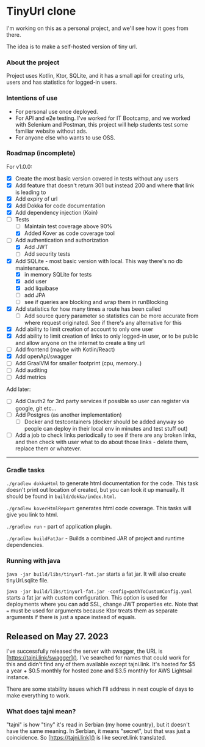 # TinyUrl clone

I'm working on this as a personal project, and we'll see how it goes from there.

The idea is to make a self-hosted version of tiny url.

### About the project

Project uses Kotlin, Ktor, SQLite, and it has a small api for creating urls, users and has statistics for logged-in
users.

### Intentions of use

* For personal use once deployed.
* For API and e2e testing. I've worked for IT Bootcamp, and we worked with Selenium and Postman, this project will help
  students test some familiar website without ads.
* For anyone else who wants to use OSS.

### Roadmap (incomplete)

For v1.0.0:
- [x] Create the most basic version covered in tests without any users
- [x] Add feature that doesn't return 301 but instead 200 and where that link is leading to
- [x] Add expiry of url
- [x] Add Dokka for code documentation
- [x] Add dependency injection (Koin)
- [ ] Tests
  - [ ] Maintain test coverage above 90%
  - [x] Added Kover as code coverage tool
- [ ] Add authentication and authorization
  - [x] Add JWT
  - [ ] Add security tests
- [x] Add SQLite - most basic version with local. This way there's no db maintenance.
  - [x] in memory SQLite for tests
  - [x] add user
  - [x] add liquibase
  - [ ] add JPA
  - [ ] see if queries are blocking and wrap them in runBlocking
- [x] Add statistics for how many times a route has been called
  - [ ] Add source query parameter so statistics can be more accurate from where request originated. See if there's any
    alternative for this
- [x] Add ability to limit creation of account to only one user
- [x] Add ability to limit creation of links to only logged-in user, or to be public and allow anyone on the internet
  to create a tiny url
- [ ] Add frontend (maybe with Kotlin/React)
- [x] Add openApi/swagger
- [ ] Add GraalVM for smaller footprint (cpu, memory..)
- [ ] Add auditing
- [ ] Add metrics

Add later:

- [ ] Add Oauth2 for 3rd party services if possible so user can register via google, git etc...
- [ ] Add Postgres (as another implementation)
  - [ ] Docker and testcontainers (docker should be added anyway so people can deploy in their local env in minutes and
    test stuff out)
- [ ] Add a job to check links periodically to see if there are any broken links, and then check with user what to do
  about those links - delete them, replace them or whatever.

---

### Gradle tasks

`./gradlew dokkaHtml` to generate html documentation for the code. This task doesn't print out location of created,
but you can look it up manually. It should be found in `build/dokka/index.html`.

`./gradlew koverHtmlReport` generates html code coverage. This tasks will give you link to html.

`./gradlew run` - part of application plugin.

`./gradlew buildFatJar` - Builds a combined JAR of project and runtime dependencies.

### Running with java

`java -jar build/libs/tinyurl-fat.jar` starts a fat jar. It will also create tinyUrl.sqlite file.

`java -jar build/libs/tinyurl-fat.jar -config=pathToCustomConfig.yaml` starts a fat jar with custom configuration. This
option is used for deployments where you can add SSL, change JWT properties etc. Note that `=` must be used for
arguments because Ktor treats them as separate arguments if there is just a space instead of equals.

## Released on May 27. 2023

I've successfully released the server with swagger, the URL is [https://tajni.link/swagger]().
I've searched for names that could work for this and didn't find any of them available except tajni.link. It's hosted
for $5 a year + $0.5 monthly for hosted zone and $3.5 monthly for AWS Lightsail instance.

There are some stability issues which I'll address in next couple of days to make everything to work.

### What does tajni mean?

"tajni" is how "tiny" it's read in Serbian (my home country), but it doesn't have the same meaning. In Serbian, it means
"secret", but that was just a coincidence. So [https://tajni.link]() is like secret.link translated.  
